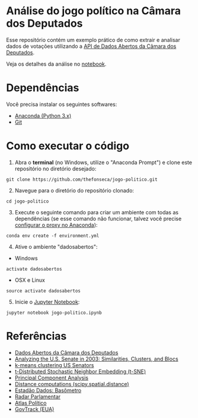 # Análise do jogo político na Câmara dos Deputados

Esse repositório contém um exemplo prático de como extrair e analisar dados de votações utilizando a [API de Dados Abertos da Câmara dos Deputados](https://dadosabertos.camara.leg.br).

Veja os detalhes da análise no [notebook](./jogo-politico.ipynb).

# Dependências

Você precisa instalar os seguintes softwares:
* [Anaconda (Python 3.x)](https://www.continuum.io/downloads)
* [Git](https://www.atlassian.com/git/tutorials/install-git)

# Como executar o código

1. Abra o **terminal** (no Windows, utilize o "Anaconda Prompt") e clone este repositório no diretório desejado:
```
git clone https://github.com/thefonseca/jogo-politico.git
```

2. Navegue para o diretório do repositório clonado:
```
cd jogo-politico
```

3. Execute o seguinte comando para criar um ambiente com todas as dependências (se esse comando não funcionar, talvez você precise [configurar o proxy no Anaconda](https://conda.io/docs/config.html#configure-conda-for-use-behind-a-proxy-server-proxy-servers)): 
```
conda env create -f environment.yml
```

4. Ative o ambiente "dadosabertos":
* Windows
```
activate dadosabertos
```

* OSX e Linux
```
source activate dadosabertos
```

5. Inicie o [Jupyter Notebook](http://jupyter.org):
```
jupyter notebook jogo-politico.ipynb
```

# Referências

* [Dados Abertos da Câmara dos Deputados](https://dadosabertos.camara.leg.br)
* [Analyzing the U.S. Senate in 2003: Similarities, Clusters, and Blocs](http://www.stat.columbia.edu/~jakulin/Politics/)
* [k-means clustering US Senators](https://www.dataquest.io/blog/k-means-clustering-us-senators)
* [t-Distributed Stochastic Neighbor Embedding (t-SNE)](https://lvdmaaten.github.io/tsne/)
* [Principal Component Analysis](https://en.wikipedia.org/wiki/Principal_component_analysis)
* [Distance computations (scipy.spatial.distance)](https://docs.scipy.org/doc/scipy/reference/spatial.distance.html)
* [Estadão Dados: Basômetro](http://estadaodados.com/basometro)
* [Radar Parlamentar](http://radarparlamentar.polignu.org/)
* [Atlas Político](http://www.atlaspolitico.com.br)
* [GovTrack (EUA)](https://www.govtrack.us)
